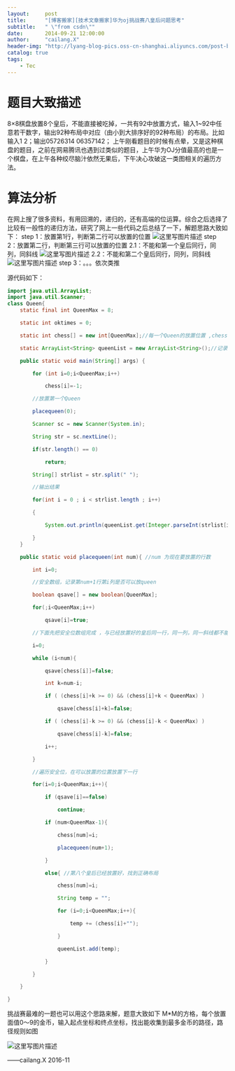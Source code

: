 ```yaml
---
layout:     post
title:      "[博客搬家][技术文章搬家]华为oj挑战赛八皇后问题思考"
subtitle:   " \"from csdn\""
date:       2014-09-21 12:00:00
author:     "cailang.X"
header-img: "http://lyang-blog-pics.oss-cn-shanghai.aliyuncs.com/post-bg-2015/move-post-bg.jpg?x-oss-process=image"
catalog: true
tags:
    - Tec
---
```


# 题目大致描述

8×8棋盘放置8个皇后，不能直接被吃掉，一共有92中放置方式，输入1~92中任意若干数字，输出92种布局中对应（由小到大排序好的92种布局）的布局。比如输入1 2；输出05726314 06357142；
上午刚看题目的时候有点晕，又是这种棋盘的题目，之前在网易腾讯也遇到过类似的题目，上午华为OJ分值最高的也是一个棋盘，在上午各种绞尽脑汁依然无果后，下午决心攻破这一类图相关的遍历方法。

# 算法分析

在网上搜了很多资料，有用回溯的，递归的，还有高端的位运算。综合之后选择了比较有一般性的递归方法，研究了网上一些代码之后总结了一下，解题思路大致如下：
step 1：放置第1行，判断第二行可以放置的位置
![这里写图片描述](http://img.blog.csdn.net/20160415113613746)
step 2：放置第二行，判断第三行可以放置的位置
2.1：不能和第一个皇后同行，同列，同斜线
![这里写图片描述](http://img.blog.csdn.net/20160415113748321)
2.2：不能和第二个皇后同行，同列，同斜线
![这里写图片描述](http://img.blog.csdn.net/20160415113922884)
step 3：。。。依次类推

源代码如下：

```java
import java.util.ArrayList;
import java.util.Scanner;
class Queen{
	static final int QueenMax = 8;

	static int oktimes = 0;

	static int chess[] = new int[QueenMax];//每一个Queen的放置位置 ,chess[index] = 列数，index = 行数

	static ArrayList<String> queenList = new ArrayList<String>();//记录数据

	public static void main(String[] args) { 	

		for (int i=0;i<QueenMax;i++)

			chess[i]=-1;

		//放置第一个Queen		

		placequeen(0);

		Scanner sc = new Scanner(System.in);

		String str = sc.nextLine();

		if(str.length() == 0)

			return;

		String[] strlist = str.split(" ");

		//输出结果

		for(int i = 0 ; i < strlist.length ; i++)

		{

			System.out.println(queenList.get(Integer.parseInt(strlist[i])));

		}
	}

	public static void placequeen(int num){ //num 为现在要放置的行数

		int i=0;

		//安全数组，记录第num+1行第i列是否可以放queen

		boolean qsave[] = new boolean[QueenMax];

		for(;i<QueenMax;i++)

			qsave[i]=true;

		//下面先把安全位数组完成 ，与已经放置好的皇后同一行，同一列，同一斜线都不能放置下一个queen

		i=0;

		while (i<num){

			qsave[chess[i]]=false;

			int k=num-i;

			if ( (chess[i]+k >= 0) && (chess[i]+k < QueenMax) )

				qsave[chess[i]+k]=false;

			if ( (chess[i]-k >= 0) && (chess[i]-k < QueenMax) )

				qsave[chess[i]-k]=false;

			i++;

		}

		//遍历安全位，在可以放置的位置放置下一行

		for(i=0;i<QueenMax;i++){

			if (qsave[i]==false)

				continue;

			if (num<QueenMax-1){

				chess[num]=i;

				placequeen(num+1);

			}

			else{ //第八个皇后已经放置好，找到正确布局

				chess[num]=i;

				String temp = "";

				for (i=0;i<QueenMax;i++){

					temp += (chess[i]+"");

				}

				queenList.add(temp);

			}

		}  

	}

}
```

挑战赛最难的一题也可以用这个思路来解，题意大致如下
M*M的方格，每个放置面值0～9的金币，输入起点坐标和终点坐标，找出能收集到最多金币的路径，路径规则如图

![这里写图片描述](http://img.blog.csdn.net/20160415114018556)


——cailang.X 2016-11
